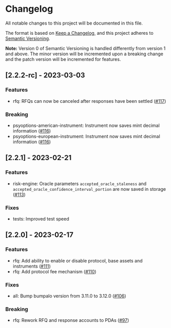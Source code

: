 # Changelog

All notable changes to this project will be documented in this file.

The format is based on [Keep a Changelog](https://keepachangelog.com/en/1.0.0/),
and this project adheres to [Semantic Versioning](https://semver.org/spec/v2.0.0.html).

**Note:** Version 0 of Semantic Versioning is handled differently from version 1 and above.
The minor version will be incremented upon a breaking change and the patch version will be incremented for features.

## [2.2.2-rc] - 2023-03-03

### Features

- rfq: RFQs can now be canceled after responses have been settled ([#117](https://github.com/convergence-rfq/convergence-program-library/pull/117))

### Breaking

- psyoptions-american-instrument: Instrument now saves mint decimal information ([#116](https://github.com/convergence-rfq/convergence-program-library/pull/116))
- psyoptions-european-instrument: Instrument now saves mint decimal information ([#116](https://github.com/convergence-rfq/convergence-program-library/pull/116))

## [2.2.1] - 2023-02-21

### Features

- risk-engine: Oracle parameters `accepted_oracle_staleness` and `accepted_oracle_confidence_interval_portion` are now saved in storage ([#113](https://github.com/convergence-rfq/convergence-program-library/pull/113))

### Fixes

- tests: Improved test speed

## [2.2.0] - 2023-02-17

### Features

- rfq: Add ability to enable or disable protocol, base assets and instruments ([#111](https://github.com/convergence-rfq/convergence-program-library/pull/111))
- rfq: Add protocol fee mechanism ([#110](https://github.com/convergence-rfq/convergence-program-library/pull/110))

### Fixes

- all: Bump bumpalo version from 3.11.0 to 3.12.0 ([#106](https://github.com/convergence-rfq/convergence-program-library/pull/106))

### Breaking

- rfq: Rework RFQ and response accounts to PDAs ([#97](https://github.com/convergence-rfq/convergence-program-library/pull/97))
